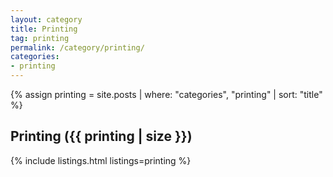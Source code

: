 ```yaml
---
layout: category
title: Printing
tag: printing
permalink: /category/printing/
categories:
- printing 
---
```


{% assign printing = site.posts | where: "categories", "printing" | sort: "title" %}

<h2>Printing <span class="count">({{ printing | size }})</span></h2>

{% include listings.html listings=printing %}
